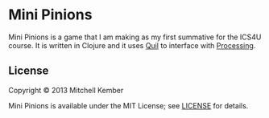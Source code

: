 # Mini Pinions

Mini Pinions is a game that I am making as my first summative for the ICS4U course. It is written in Clojure and it uses [Quil][1] to interface with [Processing][2].

[1]: https://github.com/quil/quil/
[2]: http://processing.org

## License

Copyright © 2013 Mitchell Kember

Mini Pinions is available under the MIT License; see [LICENSE](LICENSE.md) for details.